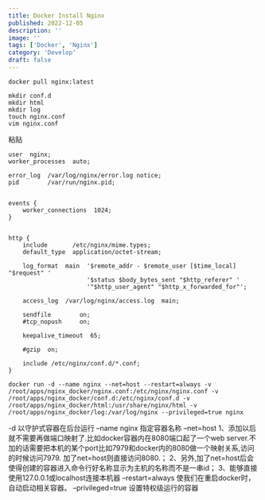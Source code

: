 ```yaml
---
title: Docker Install Nginx
published: 2022-12-05
description: ''
image: ''
tags: ['Docker', 'Nginx']
category: 'Develop'
draft: false
---
```


```shell
docker pull nginx:latest
```

```shell
mkdir conf.d
mkdir html
mkdir log
touch nginx.conf
vim nginx.conf
```

粘贴

```nginx
user  nginx;
worker_processes  auto;

error_log  /var/log/nginx/error.log notice;
pid        /var/run/nginx.pid;


events {
    worker_connections  1024;
}


http {
    include       /etc/nginx/mime.types;
    default_type  application/octet-stream;

    log_format  main  '$remote_addr - $remote_user [$time_local] "$request" '
                      '$status $body_bytes_sent "$http_referer" '
                      '"$http_user_agent" "$http_x_forwarded_for"';

    access_log  /var/log/nginx/access.log  main;

    sendfile        on;
    #tcp_nopush     on;

    keepalive_timeout  65;

    #gzip  on;

    include /etc/nginx/conf.d/*.conf;
}
```



```shell
docker run -d --name nginx --net=host --restart=always -v /root/apps/nginx_docker/nginx.conf:/etc/nginx/nginx.conf -v /root/apps/nginx_docker/conf.d:/etc/nginx/conf.d -v /root/apps/nginx_docker/html:/usr/share/nginx/html -v /root/apps/nginx_docker/log:/var/log/nginx --privileged=true nginx
```



-d
以守护式容器在后台运行
–name nginx
指定容器名称
–net=host
1、添加以后就不需要再做端口映射了.比如docker容器内在8080端口起了一个web server.不加的话需要把本机的某个port比如7979和docker内的8080做一个映射关系,访问的时候访问7979. 加了net=host则直接访问8080.；
2、另外,加了net=host后会使得创建的容器进入命令行好名称显示为主机的名称而不是一串id；
3、能够直接使用127.0.0.1或localhost连接本机器
–restart=always
使我们在重启docker时，自动启动相关容器。
–privileged=true
设置特权级运行的容器
